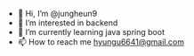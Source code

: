 - 👋 Hi, I’m @jungheun9
- 👀 I’m interested in backend
- 🌱 I’m currently learning java spring boot
- 📫 How to reach me hyungu6641@gmail.com

<!---
jungheun9/jungheun9 is a ✨ special ✨ repository because its `README.md` (this file) appears on your GitHub profile.
You can click the Preview link to take a look at your changes.
--->
